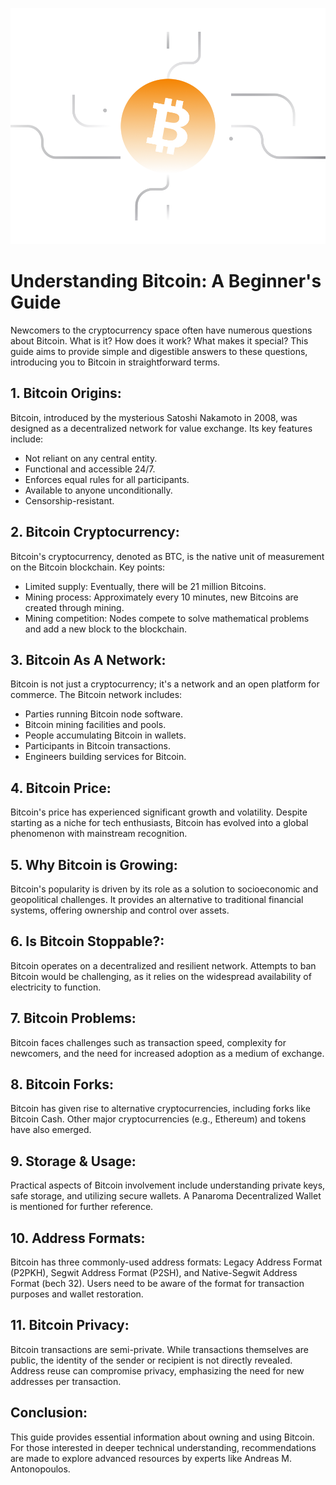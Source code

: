 ![](../images/btc-Main-l.png)

# Understanding Bitcoin: A Beginner's Guide

Newcomers to the cryptocurrency space often have numerous questions about Bitcoin. What is it? How does it work? What makes it special? This guide aims to provide simple and digestible answers to these questions, introducing you to Bitcoin in straightforward terms.

## 1. Bitcoin Origins:

Bitcoin, introduced by the mysterious Satoshi Nakamoto in 2008, was designed as a decentralized network for value exchange. Its key features include:

- Not reliant on any central entity.
- Functional and accessible 24/7.
- Enforces equal rules for all participants.
- Available to anyone unconditionally.
- Censorship-resistant.

## 2. Bitcoin Cryptocurrency:

Bitcoin's cryptocurrency, denoted as BTC, is the native unit of measurement on the Bitcoin blockchain. Key points:

- Limited supply: Eventually, there will be 21 million Bitcoins.
- Mining process: Approximately every 10 minutes, new Bitcoins are created through mining.
- Mining competition: Nodes compete to solve mathematical problems and add a new block to the blockchain.

## 3. Bitcoin As A Network:

Bitcoin is not just a cryptocurrency; it's a network and an open platform for commerce. The Bitcoin network includes:

- Parties running Bitcoin node software.
- Bitcoin mining facilities and pools.
- People accumulating Bitcoin in wallets.
- Participants in Bitcoin transactions.
- Engineers building services for Bitcoin.

## 4. Bitcoin Price:

Bitcoin's price has experienced significant growth and volatility. Despite starting as a niche for tech enthusiasts, Bitcoin has evolved into a global phenomenon with mainstream recognition.

## 5. Why Bitcoin is Growing:

Bitcoin's popularity is driven by its role as a solution to socioeconomic and geopolitical challenges. It provides an alternative to traditional financial systems, offering ownership and control over assets.

## 6. Is Bitcoin Stoppable?:

Bitcoin operates on a decentralized and resilient network. Attempts to ban Bitcoin would be challenging, as it relies on the widespread availability of electricity to function.

## 7. Bitcoin Problems:

Bitcoin faces challenges such as transaction speed, complexity for newcomers, and the need for increased adoption as a medium of exchange.

## 8. Bitcoin Forks:

Bitcoin has given rise to alternative cryptocurrencies, including forks like Bitcoin Cash. Other major cryptocurrencies (e.g., Ethereum) and tokens have also emerged.

## 9. Storage & Usage:

Practical aspects of Bitcoin involvement include understanding private keys, safe storage, and utilizing secure wallets. A Panaroma Decentralized Wallet is mentioned for further reference.

## 10. Address Formats:

Bitcoin has three commonly-used address formats: Legacy Address Format (P2PKH), Segwit Address Format (P2SH), and Native-Segwit Address Format (bech 32). Users need to be aware of the format for transaction purposes and wallet restoration.

## 11. Bitcoin Privacy:

Bitcoin transactions are semi-private. While transactions themselves are public, the identity of the sender or recipient is not directly revealed. Address reuse can compromise privacy, emphasizing the need for new addresses per transaction.

## Conclusion:

This guide provides essential information about owning and using Bitcoin. For those interested in deeper technical understanding, recommendations are made to explore advanced resources by experts like Andreas M. Antonopoulos.

